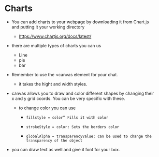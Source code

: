 # Charts

- You can add charts to your webpage by downloading it from Chart.js and putting it your working directory
  -   https://www.chartjs.org/docs/latest/
- there are multiple types of charts you can us
  - Line
  - pie
  - bar
  
 - Remember to use the \<canvas element for your chat. 
   - it takes the hight and width styles.
 - canvas allows you to draw and color different shapes by changing their x and y grid coords. You can be very specific with these.
   - to change color you can use 
     -     fillstyle = color” Fills it with color
     -     strokeStyle = color: Sets the borders color
      -     globalAlpha = transparencyValue: can be used to change the transparency of the object
 - you can draw text as well and give it font for your box. 
